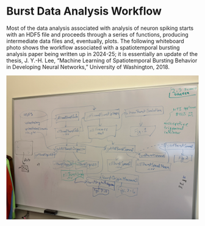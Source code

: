 # Burst Data Analysis Workflow

Most of the data analysis associated with analysis of neuron spiking starts with an HDF5 file and proceeds through a series of functions, producing intermediate data files and, eventually, plots. The following whiteboard photo shows the workflow associated with a spatiotemporal bursting analysis paper being written up in 2024-25; it is essentially an update of the thesis, J. Y.-H. Lee, “Machine Learning of Spatiotemporal Bursting Behavior in Developing Neural Networks,” University of Washington, 2018.

![Data analysis workflow](workflow.png)

